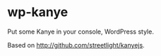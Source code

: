wp-kanye
========

Put some Kanye in your console, WordPress style.

Based on http://github.com/streetlight/kanyejs.